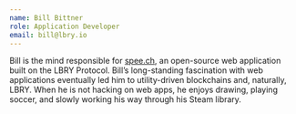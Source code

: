 ```yaml
---
name: Bill Bittner
role: Application Developer
email: bill@lbry.io
---
```

Bill is the mind responsible for [spee.ch](https://spee.ch), an open-source web application built on the LBRY Protocol. Bill’s long-standing fascination with web applications eventually led him to utility-driven blockchains and, naturally, LBRY. When he is not hacking on web apps, he enjoys drawing, playing soccer, and slowly working his way through his Steam library.
